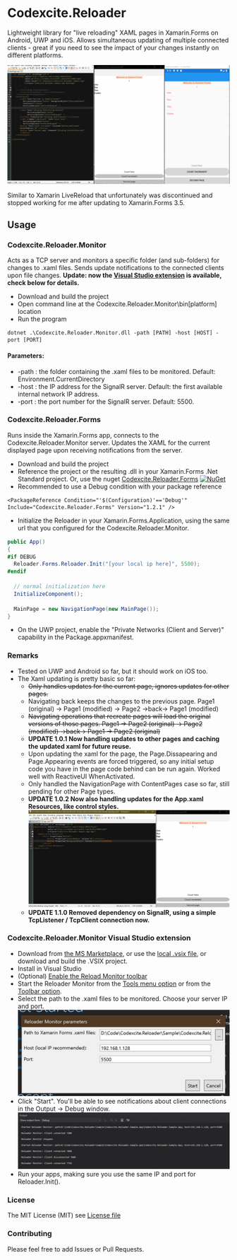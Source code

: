 # Codexcite.Reloader

Lightweight library for "live reloading" XAML pages in Xamarin.Forms on Android, UWP and iOS.
Allows simultaneous updating of multiple connected clients - great if you need to see the impact of your changes instantly on different platforms.

![Sample GIF](Extra/Screenshots/simultaneous_xaml_example.gif?raw=true)

Similar to Xamarin LiveReload that unfortunately was discontinued and stopped working for me after updating to Xamarin.Forms 3.5.

## Usage

### Codexcite.Reloader.Monitor 

Acts as a TCP server and monitors a specific folder (and sub-folders) for changes to .xaml files. Sends update notifications to the connected clients upon file changes.
__Update: now the [Visual Studio extension](https://marketplace.visualstudio.com/items?itemName=CodexciteSAdeCV.ReloaderMonitor) is available, check below for details.__
* Download and build the project
* Open command line at the Codexcite.Reloader.Monitor\bin\[platform] location
* Run the program
```
dotnet .\Codexcite.Reloader.Monitor.dll -path [PATH] -host [HOST] -port [PORT]
```
#### Parameters:
* -path : the folder containing the .xaml files to be monitored. Default: Environment.CurrentDirectory
* -host : the IP address for the SignalR server. Default: the first available internal network IP address.
* -port : the port number for the SignalR server. Default: 5500.

### Codexcite.Reloader.Forms

Runs inside the Xamarin.Forms app, connects to the Codexcite.Reloader.Monitor server. Updates the XAML for the current displayed page upon receiving notifications from the server.

* Download and build the project
* Reference the project or the resulting .dll in your Xamarin.Forms .Net Standard project. Or, use the nuget [Codexcite.Reloader.Forms](http://www.nuget.org/packages/Codexcite.Reloader.Forms) [![NuGet](https://img.shields.io/nuget/v/Codexcite.Reloader.Forms.svg?label=NuGet)](https://www.nuget.org/packages/Codexcite.Reloader.Forms) 
* Recommended to use a Debug condition with your package reference
```
<PackageReference Condition="'$(Configuration)'=='Debug'" Include="Codexcite.Reloader.Forms" Version="1.2.1" />
```
* Initialize the Reloader in your Xamarin.Forms.Application, using the same url that you configured for the Codexcite.Reloader.Monitor.
```csharp
public App()
{
#if DEBUG
  Reloader.Forms.Reloader.Init("[your local ip here]", 5500);
#endif

  // normal initialization here
  InitializeComponent();

  MainPage = new NavigationPage(new MainPage());
}
```
* On the UWP project, enable the "Private Networks (Client and Server)" capability in the Package.appxmanifest. 

### Remarks
* Tested on UWP and Android so far, but it should work on iOS too.
* The Xaml updating is pretty basic so far:
  * ~~Only handles updates for the current page, ignores updates for other pages.~~
  * Navigating back keeps the changes to the previous page. Page1 (original) -> Page1 (modified) -> Page2 ->back-> Page1 (modified)
  * ~~Navigating operations that recreate pages will load the original versions of those pages. Page1 -> Page2 (original) -> Page2 (modified) ->back-> Page1 -> Page2 (original)~~
  * __UPDATE 1.0.1 Now handling updates to other pages and caching the updated xaml for future reuse.__
  * Upon updating the xaml for the page, the Page.Dissapearing and Page.Appearing events are forced triggered, so any initial setup code you have in the page code behind can be run again. Worked well with ReactiveUI WhenActivated.
  * Only handled the NavigationPage with ContentPages case so far, still pending for other Page types.
  * __UPDATE 1.0.2 Now also handling updates for the App.xaml Resources, like control styles.__
  ![Sample GIF](Extra/Screenshots/app.xaml_example.gif?raw=true)
  * __UPDATE 1.1.0 Removed dependency on SignalR, using a simple TcpListener / TcpClient connection now.__

### Codexcite.Reloader.Monitor Visual Studio extension
* Download from [the MS Marketplace](https://marketplace.visualstudio.com/items?itemName=CodexciteSAdeCV.ReloaderMonitor), or use the [local .vsix file](Extra/VSIX/Codexcite.Reloader.Monitor.VSIX.vsix?raw=true), or download and build the .VSIX project.
* Install in Visual Studio
* (Optional) [Enable the Reload Monitor toolbar](Extra/Screenshots/VS_enable_toolbar.jpg?raw=true)
* Start the Reloader Monitor from the [Tools menu option](Extra/Screenshots/VS_tools_menu.jpg?raw=true) or from the [Toolbar option](Extra/Screenshots/VS_toolbar_button.jpg?raw=true).
* Select the path to the .xaml files to be monitored. Choose your server IP and port. 
![Start dialog](Extra/Screenshots/VS_start_dialog.jpg?raw=true)
* Click "Start". You'll be able to see notifications about client connections in the Output -> Debug window. 
![Output window](Extra/Screenshots/VS_output_window.jpg?raw=true)
* Run your apps, making sure you use the same IP and port for Reloader.Init().

### License
The MIT License (MIT) see [License file](LICENSE)

### Contributing

Please feel free to add Issues or Pull Requests.
